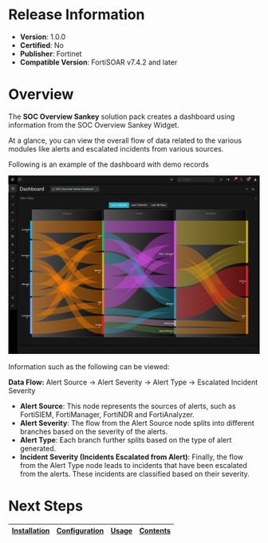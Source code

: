 # Release Information

* **Version**: 1.0.0
* **Certified**: No
* **Publisher**: Fortinet
* **Compatible Version**: FortiSOAR v7.4.2 and later

# Overview

The **SOC Overview Sankey** solution pack creates a dashboard using information from the SOC Overview Sankey Widget. 

At a glance, you can view the overall flow of data related to the various modules like alerts and escalated incidents from various sources. 

Following is an example of the dashboard with demo records

![SOC Overview Sankey Dashboard](./docs/res/soc_overview_sankey_dashboard.png)

Information such as the following can be viewed:

**Data Flow:** Alert Source -> Alert Severity -> Alert Type -> Escalated Incident Severity

- **Alert Source**: This node represents the sources of alerts, such as FortiSIEM, FortiManager, FortiNDR and FortiAnalyzer.
- **Alert Severity**: The flow from the Alert Source node splits into different branches based on the severity of the alerts. 
- **Alert Type**: Each branch further splits based on the type of alert generated.
- **Incident Severity (Incidents Escalated from Alert)**: Finally, the flow from the Alert Type node leads to incidents that have been escalated from the alerts. These incidents are classified based on their severity.


# Next Steps

| [Installation](./docs/setup.md#installation) | [Configuration](./docs/setup.md#configuration) | [Usage](./docs/usage.md) | [Contents](./docs/contents.md) |
|----------------------------------------------|------------------------------------------------|--------------------------|--------------------------------|
